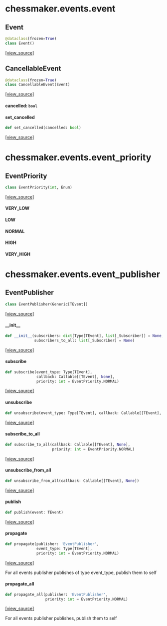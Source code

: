 <a id="chessmaker.events.event"></a>

# chessmaker.events.event

<a id="chessmaker.events.event.Event"></a>

## Event

```python
@dataclass(frozen=True)
class Event()
```

[[view_source]](https://github.com/WolfDWyc/ChessMaker/blob/9dc1415fe58befbc9ce03492c419fa5aae04d245/chessmaker\events\event.py#L5)

<a id="chessmaker.events.event.CancellableEvent"></a>

## CancellableEvent

```python
@dataclass(frozen=True)
class CancellableEvent(Event)
```

[[view_source]](https://github.com/WolfDWyc/ChessMaker/blob/9dc1415fe58befbc9ce03492c419fa5aae04d245/chessmaker\events\event.py#L10)

<a id="chessmaker.events.event.CancellableEvent.cancelled"></a>

#### cancelled: `bool`

<a id="chessmaker.events.event.CancellableEvent.set_cancelled"></a>

#### set\_cancelled

```python
def set_cancelled(cancelled: bool)
```

[[view_source]](https://github.com/WolfDWyc/ChessMaker/blob/9dc1415fe58befbc9ce03492c419fa5aae04d245/chessmaker\events\event.py#L13)

<a id="chessmaker.events.event_priority"></a>

# chessmaker.events.event\_priority

<a id="chessmaker.events.event_priority.EventPriority"></a>

## EventPriority

```python
class EventPriority(int, Enum)
```

[[view_source]](https://github.com/WolfDWyc/ChessMaker/blob/9dc1415fe58befbc9ce03492c419fa5aae04d245/chessmaker\events\event_priority.py#L4)

<a id="chessmaker.events.event_priority.EventPriority.VERY_LOW"></a>

#### VERY\_LOW

<a id="chessmaker.events.event_priority.EventPriority.LOW"></a>

#### LOW

<a id="chessmaker.events.event_priority.EventPriority.NORMAL"></a>

#### NORMAL

<a id="chessmaker.events.event_priority.EventPriority.HIGH"></a>

#### HIGH

<a id="chessmaker.events.event_priority.EventPriority.VERY_HIGH"></a>

#### VERY\_HIGH

<a id="chessmaker.events.event_publisher"></a>

# chessmaker.events.event\_publisher

<a id="chessmaker.events.event_publisher.EventPublisher"></a>

## EventPublisher

```python
class EventPublisher(Generic[TEvent])
```

[[view_source]](https://github.com/WolfDWyc/ChessMaker/blob/9dc1415fe58befbc9ce03492c419fa5aae04d245/chessmaker\events\event_publisher.py#L16)

<a id="chessmaker.events.event_publisher.EventPublisher.__init__"></a>

#### \_\_init\_\_

```python
def __init__(subscribers: dict[Type[TEvent], list[_Subscriber]] = None,
             subscribers_to_all: list[_Subscriber] = None)
```

[[view_source]](https://github.com/WolfDWyc/ChessMaker/blob/9dc1415fe58befbc9ce03492c419fa5aae04d245/chessmaker\events\event_publisher.py#L17)

<a id="chessmaker.events.event_publisher.EventPublisher.subscribe"></a>

#### subscribe

```python
def subscribe(event_type: Type[TEvent],
              callback: Callable[[TEvent], None],
              priority: int = EventPriority.NORMAL)
```

[[view_source]](https://github.com/WolfDWyc/ChessMaker/blob/9dc1415fe58befbc9ce03492c419fa5aae04d245/chessmaker\events\event_publisher.py#L28)

<a id="chessmaker.events.event_publisher.EventPublisher.unsubscribe"></a>

#### unsubscribe

```python
def unsubscribe(event_type: Type[TEvent], callback: Callable[[TEvent], None])
```

[[view_source]](https://github.com/WolfDWyc/ChessMaker/blob/9dc1415fe58befbc9ce03492c419fa5aae04d245/chessmaker\events\event_publisher.py#L32)

<a id="chessmaker.events.event_publisher.EventPublisher.subscribe_to_all"></a>

#### subscribe\_to\_all

```python
def subscribe_to_all(callback: Callable[[TEvent], None],
                     priority: int = EventPriority.NORMAL)
```

[[view_source]](https://github.com/WolfDWyc/ChessMaker/blob/9dc1415fe58befbc9ce03492c419fa5aae04d245/chessmaker\events\event_publisher.py#L36)

<a id="chessmaker.events.event_publisher.EventPublisher.unsubscribe_from_all"></a>

#### unsubscribe\_from\_all

```python
def unsubscribe_from_all(callback: Callable[[TEvent], None])
```

[[view_source]](https://github.com/WolfDWyc/ChessMaker/blob/9dc1415fe58befbc9ce03492c419fa5aae04d245/chessmaker\events\event_publisher.py#L41)

<a id="chessmaker.events.event_publisher.EventPublisher.publish"></a>

#### publish

```python
def publish(event: TEvent)
```

[[view_source]](https://github.com/WolfDWyc/ChessMaker/blob/9dc1415fe58befbc9ce03492c419fa5aae04d245/chessmaker\events\event_publisher.py#L46)

<a id="chessmaker.events.event_publisher.EventPublisher.propagate"></a>

#### propagate

```python
def propagate(publisher: 'EventPublisher',
              event_type: Type[TEvent],
              priority: int = EventPriority.NORMAL)
```

[[view_source]](https://github.com/WolfDWyc/ChessMaker/blob/9dc1415fe58befbc9ce03492c419fa5aae04d245/chessmaker\events\event_publisher.py#L56)

For all events publisher publishes of type event_type, publish them to self

<a id="chessmaker.events.event_publisher.EventPublisher.propagate_all"></a>

#### propagate\_all

```python
def propagate_all(publisher: 'EventPublisher',
                  priority: int = EventPriority.NORMAL)
```

[[view_source]](https://github.com/WolfDWyc/ChessMaker/blob/9dc1415fe58befbc9ce03492c419fa5aae04d245/chessmaker\events\event_publisher.py#L65)

For all events publisher publishes, publish them to self

